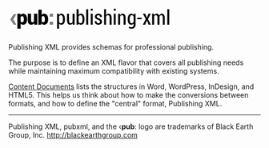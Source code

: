 # ![publishing-xml](design/pub-Logo-02.png)

Publishing XML provides schemas for professional publishing. 

The purpose is to define an XML flavor that covers all publishing needs while maintaining maximum compatibility with existing systems.

[Content Documents](docs/Content-Documents.docx) lists the structures in Word, WordPress, InDesign, and HTML5. This helps us think about how to make the conversions between formats, and how to define the "central" format, Publishing XML.

------------------------------------------------------------
Publishing XML, pubxml, and the ‹**pub**: logo are trademarks of Black Earth Group, Inc. <http://blackearthgroup.com>